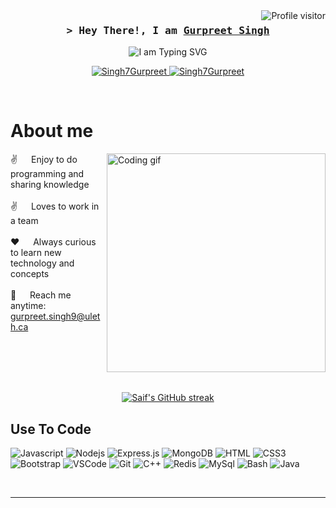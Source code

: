 <a href="https://komarev.com/ghpvc/?username=Singh7Gurpreet">
  <img align="right" src="https://komarev.com/ghpvc/?username=Singh7Gurpreet&label=Visitors&color=0e75b6&style=flat" alt="Profile visitor" />
</a>

<!-- Intro  -->
<h3 align="center">
        <samp>&gt; Hey There!, I am
                <b><a target="_blank" href="https://Singh7Gurpreet.com">Gurpreet Singh</a></b>
        </samp>
</h3>

<p align="center">
  <img src="https://readme-typing-svg.demolab.com/?lines=Student;Problem+Solver;Tech+Enthusiast;Software+Engineer;Backend+Developer&font=Fira%20Code&center=true&width=435&height=50&duration=4000&pause=1000" alt="I am Typing SVG">
</p>


<p align="center">
 <a href="https://jindcodes.netlify.app" target="blank">
  <img src="https://img.shields.io/badge/Website-DC143C?style=for-the-badge&logo=medium&logoColor=white" alt="Singh7Gurpreet" />
 </a>
 <a href="https://www.linkedin.com/in/gurpreet-singh-ba809b216/" target="_blank">
  <img src="https://img.shields.io/badge/LinkedIn-0077B5?style=for-the-badge&logo=linkedin&logoColor=white" alt="Singh7Gurpreet"/>
 </a>
</p>
<br />

<!-- About Section -->
 # About me
 
<p>
 <img align="right" width="350" src="/assets/programmer.gif" alt="Coding gif" />
  
 ✌️ &emsp; Enjoy to do programming and sharing knowledge <br/><br/>
 ✌️ &emsp; Loves to work in a team <br/><br/>
 ❤️ &emsp; Always curious to learn new technology and concepts<br/><br/>
 📧 &emsp; Reach me anytime: gurpreet.singh9@uleth.ca<br/><br/>

</p>

<br/>
<br/>
<br/>

<p align="center">
  <a href="https://github.com/Singh7Gurpreet">
    <img src="https://github-readme-streak-stats.herokuapp.com/?user=Singh7Gurpreet&theme=radical&border=7F3FBF&background=0D1117" alt="Saif's GitHub streak"/>
  </a>
</p>

## Use To Code

![Javascript](https://img.shields.io/badge/Javascript-F0DB4F?style=for-the-badge&labelColor=black&logo=javascript&logoColor=F0DB4F)
![Nodejs](https://img.shields.io/badge/Nodejs-3C873A?style=for-the-badge&labelColor=black&logo=node.js&logoColor=3C873A)
![Express.js](https://img.shields.io/badge/Express.js-000000?style=for-the-badge&logo=express&logoColor=white)
![MongoDB](https://img.shields.io/badge/MongoDB-4EA94B?style=for-the-badge&logo=mongodb&logoColor=white)
![HTML](https://img.shields.io/badge/HTML5-E34F26?style=for-the-badge&logo=html5&logoColor=white)
![CSS3](https://img.shields.io/badge/CSS3-1572B6?style=for-the-badge&logo=css3&logoColor=white)
![Bootstrap](https://img.shields.io/badge/Bootstrap-563D7C?style=for-the-badge&logo=bootstrap&logoColor=white)
![VSCode](https://img.shields.io/badge/Visual_Studio_Code-0078d7?style=for-the-badge&logo=visual%20studio%20code&logoColor=white)
![Git](https://img.shields.io/badge/Git-F05032?style=for-the-badge&logo=git&logoColor=white)
![C++](https://img.shields.io/badge/C++-00599C?style=for-the-badge&logo=c%2B%2B&logoColor=white)
![Redis](https://img.shields.io/badge/Redis-DC382D?style=for-the-badge&logo=redis&logoColor=white)
![MySql](https://img.shields.io/badge/MySQL-4479A1?style=for-the-badge&logo=mysql&logoColor=white)
![Bash](https://img.shields.io/badge/Bash-4EAA25?style=for-the-badge&logo=gnu-bash&logoColor=white)
![Java](https://img.shields.io/badge/Java-007396?style=for-the-badge&logo=java&logoColor=white)

<br/>
<hr/>
<br/>


